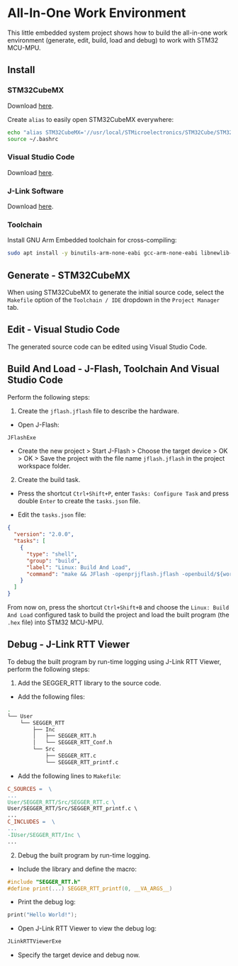# All-In-One Work Environment

This little embedded system project shows how to build the all-in-one work environment (generate, edit, build, load and debug) to work with STM32 MCU-MPU.

## Install

### STM32CubeMX

Download [here](https://www.st.com/en/development-tools/stm32cubemx.html).

Create `alias` to easily open STM32CubeMX everywhere:

```sh
echo "alias STM32CubeMX='//usr/local/STMicroelectronics/STM32Cube/STM32CubeMX/STM32CubeMX'" >> ~/.bashrc
source ~/.bashrc
```

### Visual Studio Code

Download [here](https://code.visualstudio.com/download).

### J-Link Software

Download [here](https://www.segger.com/downloads/jlink/#J-LinkSoftwareAndDocumentationPack).

### Toolchain

Install GNU Arm Embedded toolchain for cross-compiling:

```sh
sudo apt install -y binutils-arm-none-eabi gcc-arm-none-eabi libnewlib-arm-none-eabi libstdc++-arm-none-eabi-newlib
```

## Generate - STM32CubeMX

When using STM32CubeMX to generate the initial source code, select the `Makefile` option of the `Toolchain / IDE` dropdown in the `Project Manager` tab.

## Edit - Visual Studio Code

The generated source code can be edited using Visual Studio Code.

## Build And Load - J-Flash, Toolchain And Visual Studio Code

Perform the following steps:

1. Create the `jflash.jflash` file to describe the hardware.

- Open J-Flash:

```sh
JFlashExe
```

- Create the new project > Start J-Flash > Choose the target device > OK > OK > Save the project with the file name `jflash.jflash` in the project workspace folder.

2. Create the build task.

- Press the shortcut `Ctrl+Shift+P`, enter `Tasks: Configure Task` and press double `Enter` to create the `tasks.json` file.

- Edit the `tasks.json` file:

```json
{
  "version": "2.0.0",
  "tasks": [
    {
      "type": "shell",
      "group": "build",
      "label": "Linux: Build And Load",
      "command": "make && JFlash -openprjjflash.jflash -openbuild/${workspaceFolderBasename}.hex -erasechip -auto -startapp -exit"
    }
  ]
}
```

From now on, press the shortcut `Ctrl+Shift+B` and choose the `Linux: Build And Load` configured task to build the project and load the built program (the `.hex` file) into STM32 MCU-MPU.

## Debug - J-Link RTT Viewer

To debug the built program by run-time logging using J-Link RTT Viewer, perform the following steps:

1. Add the SEGGER_RTT library to the source code.

- Add the following files:

```sh
.
└── User
    └── SEGGER_RTT
        ├── Inc
        │   ├── SEGGER_RTT.h
        │   └── SEGGER_RTT_Conf.h
        └── Src
            ├── SEGGER_RTT.c
            └── SEGGER_RTT_printf.c
```

- Add the following lines to `Makefile`:

```Makefile
C_SOURCES =  \
...
User/SEGGER_RTT/Src/SEGGER_RTT.c \
User/SEGGER_RTT/Src/SEGGER_RTT_printf.c \
...
C_INCLUDES =  \
...
-IUser/SEGGER_RTT/Inc \
...
```

2. Debug the built program by run-time logging.

- Include the library and define the macro:

```c
#include "SEGGER_RTT.h"
#define print(...) SEGGER_RTT_printf(0, __VA_ARGS__)
```

- Print the debug log:

```c
print("Hello World!");
```

- Open J-Link RTT Viewer to view the debug log:

```bash
JLinkRTTViewerExe
```

- Specify the target device and debug now.
